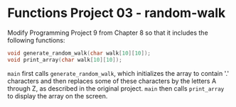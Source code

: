 # Functions Project 03 - random-walk

Modify Programming Project 9 from Chapter 8 so that it includes the following functions:

```c
void generate_random_walk(char walk[10][10]);
void print_array(char walk[10][10]);
```

`main` first calls `generate_random_walk`, which initializes the array to contain '.' characters and then replaces some of these characters by the letters A through Z, as described in the original project. `main` then calls `print_array` to display the array on the screen.
